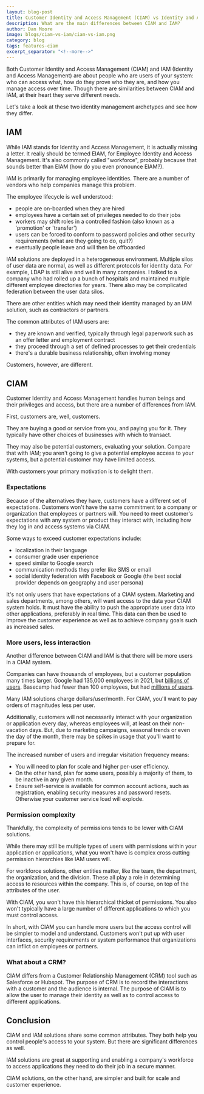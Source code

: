 ```yaml
---
layout: blog-post
title: Customer Identity and Access Management (CIAM) vs Identity and Access Management (IAM)
description: What are the main differences between CIAM and IAM?
author: Dan Moore
image: blogs/ciam-vs-iam/ciam-vs-iam.png
category: blog
tags: features-ciam
excerpt_separator: "<!--more-->"
---
```


Both Customer Identity and Access Management (CIAM) and IAM (Identity and Access Management) are about people who are users of your system: who can access what, how do they prove who they are, and how you manage access over time. Though there are similarities between CIAM and IAM, at their heart they serve different needs. 

Let's take a look at these two identity management archetypes and see how they differ.

<!--more-->


## IAM

While IAM stands for Identity and Access Management, it is actually missing a letter. It really should be termed EIAM, for Employee Identity and Access Management. It's also commonly called "workforce", probably because that sounds better than EIAM (how do you even pronounce EIAM?).

IAM is primarily for managing employee identities. There are a number of vendors who help companies manage this problem. 

The employee lifecycle is well understood:

* people are on-boarded when they are hired
* employees have a certain set of privileges needed to do their jobs
* workers may shift roles in a controlled fashion (also known as a 'promotion' or 'transfer')
* users can be forced to conform to password policies and other security requirements (what are they going to do, quit?)
* eventually people leave and will then be offboarded

IAM solutions are deployed in a heterogeneous environment. Multiple silos of user data are normal, as well as different protocols for identity data. For example, LDAP is still alive and well in many companies. I talked to a company who had rolled up a bunch of hospitals and maintained multiple different employee directories for years. There also may be complicated federation between the user data silos.

There are other entities which may need their identity managed by an IAM solution, such as contractors or partners. 

The common attributes of IAM users are:

* they are known and verified, typically through legal paperwork such as an offer letter and employment contract
* they proceed through a set of defined processes to get their credentials
* there's a durable business relationship, often involving money

Customers, however, are different.

## CIAM

Customer Identity and Access Management handles human beings and their privileges and access, but there are a number of differences from IAM.

First, customers are, well, customers.

They are buying a good or service from you, and paying you for it. They typically have other choices of businesses with which to transact. 

They may also be potential customers, evaluating your solution. Compare that with IAM; you aren't going to give a potential employee access to your systems, but a potential customer may have limited access.

With customers your primary motivation is to delight them.

### Expectations

Because of the alternatives they have, customers have a different set of expectations. Customers won't have the same commitment to a company or organization that employees or partners will. You need to meet customer's expectations with any system or product they interact with, including how they log in and access systems via CIAM.

Some ways to exceed customer expectations include:

* localization in their language
* consumer grade user experience
* speed similar to Google search
* communication methods they prefer like SMS or email
* social identity federation with Facebook or Google (the best social provider depends on geography and user persona)

It's not only users that have expectations of a CIAM system. Marketing and sales departments, among others, will want access to the data your CIAM system holds. It must have the ability to push the appropriate user data into other applications, preferably in real time. This data can then be used to improve the customer experience as well as to achieve company goals such as increased sales.

### More users, less interaction

Another difference between CIAM and IAM is that there will be more users in a CIAM system.

Companies can have thousands of employees, but a customer population many times larger. Google had 135,000 employees in 2021, but [billions of users](https://www.semrush.com/blog/google-search-statistics/). Basecamp had fewer than 100 employees, but had [millions of users](https://expandedramblings.com/index.php/basecamp-statistics-and-facts/).

Many IAM solutions charge dollars/user/month. For CIAM, you'll want to pay orders of magnitudes less per user.

Additionally, customers will not necessarily interact with your organization or application every day, whereas employees will, at least on their non-vacation days. But, due to marketing campaigns, seasonal trends or even the day of the month, there may be spikes in usage that you'll want to prepare for.

The increased number of users and irregular visitation frequency means:

* You will need to plan for scale and higher per-user efficiency.
* On the other hand, plan for some users, possibly a majority of them, to be inactive in any given month.
* Ensure self-service is available for common account actions, such as registration, enabling security measures and password resets. Otherwise your customer service load will explode.

### Permission complexity

Thankfully, the complexity of permissions tends to be lower with CIAM solutions.

While there may still be multiple types of users with permissions within your application or applications, what you won't have is complex cross cutting permission hierarchies like IAM users will.

For workforce solutions, other entities matter, like the team, the department, the organization, and the division. These all play a role in determining access to resources within the company. This is, of course, on top of the attributes of the user.

With CIAM, you won't have this hierarchical thicket of permissions. You also won't typically have a large number of different applications to which you must control access.

In short, with CIAM you can handle more users but the access control will be simpler to model and understand. Customers won't put up with user interfaces, security requirements or system performance that organizations can inflict on employees or partners.

### What about a CRM?

CIAM differs from a Customer Relationship Management (CRM) tool such as Salesforce or Hubspot. The purpose of CRM is to record the interactions with a customer and the audience is internal. The purpose of CIAM is to allow the user to manage their identity as well as to control access to different applications.

## Conclusion

CIAM and IAM solutions share some common attributes. They both help you control people's access to your system. But there are significant differences as well.

IAM solutions are great at supporting and enabling a company's workforce to access applications they need to do their job in a secure manner.

CIAM solutions, on the other hand, are simpler and built for scale and customer experience.
